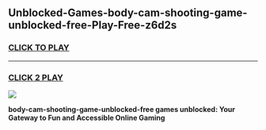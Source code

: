 
## Unblocked-Games-body-cam-shooting-game-unblocked-free-Play-Free-z6d2s
<h3>
<a href="https://premium76.site?title=body-cam-shooting-game-unblocked-free&ref=24M">CLICK TO PLAY</a></h3>
<hr>

<h3>
<a href="https://premium76.site?title=body-cam-shooting-game-unblocked-free&ref=24M">CLICK 2 PLAY</a>
  
</h3>

<a href="https://premium76.site?title=body-cam-shooting-game-unblocked-free&ref=24M"><img src="https://clearcache.store/games.png"></a>


**body-cam-shooting-game-unblocked-free games unblocked: Your Gateway to Fun and Accessible Online Gaming**
